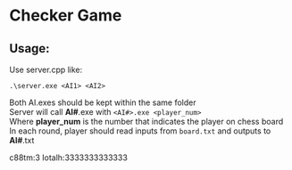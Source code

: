 # Checker Game

## Usage:

Use server.cpp like:

```
.\server.exe <AI1> <AI2>
```

Both AI.exes should be kept within the same folder\
Server will call **AI#**.exe with `<AI#>.exe <player_num>`\
Where **player_num** is the number that indicates the player on chess board\
In each round, player should read inputs from `board.txt` and outputs to **AI#**.txt

c88tm:3
Iotalh:3333333333333